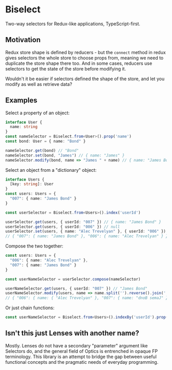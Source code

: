 # Biselect

Two-way selectors for Redux-like applications, TypeScript-first.

## Motivation

Redux store shape is defined by reducers - but the `connect` method in redux gives selectors the whole store to choose props from, meaning we need to duplicate the store shape there too. And in some cases, reducers use selectors to get the state of the store before modifying it.

Wouldn't it be easier if selectors defined the shape of the store, and let you modify as well as retrieve data?

## Examples

Select a property of an object:
```typescript
interface User {
  name: string
}
const nameSelector = Biselect.from<User>().prop('name')
const bond: User = { name: "Bond" }

nameSelector.get(bond) // "Bond"
nameSelector.set(bond, "James") // { name: "James" }
nameSelector.modify(bond, name => "James " + name) // { name: "James Bond" }
```

Select an object from a "dictionary" object:
```typescript
interface Users {
  [key: string]: User
}
const users: Users = {
  "007": { name: "James Bond" }
}

const userSelector = Biselect.from<Users>().index('userId')

userSelector.get(users, { userId: "007" }) // { name: "James Bond" }
userSelector.get(users, { userId: "006" }) // null
userSelector.set(users, { name: "Alec Trevelyan" }, { userId: "006" })
// { "007": { name: "James Bond" }, "006": { name: "Alec Trevelyan" } }
```

Compose the two together:
```typescript
const users: Users = {
  "006": { name: "Alec Trevelyan" },
  "007": { name: "James Bond" }
}

const userNameSelector = userSelector.compose(nameSelector)

userNameSelector.get(users, { userId: "007" }) // "James Bond"
userNameSelector.modify(users, name => name.split('').reverse().join(''), { userId: "007" })
// { "006": { name: { "Alec Trevelyan" }, "007": { name: "dnoB semaJ" }}
```

Or just chain functions:

```typescript
const userNameSelector = Biselect.from<Users>().indexBy('userId').prop('name')
```

## Isn't this just Lenses with another name?

Mostly. Lenses do not have a secondary "parameter" argument like Selectors do, and the general field of Optics is entrenched in opaque FP terminology. This library is an attempt to bridge the gap between useful functional concepts and the pragmatic needs of everyday programming.
